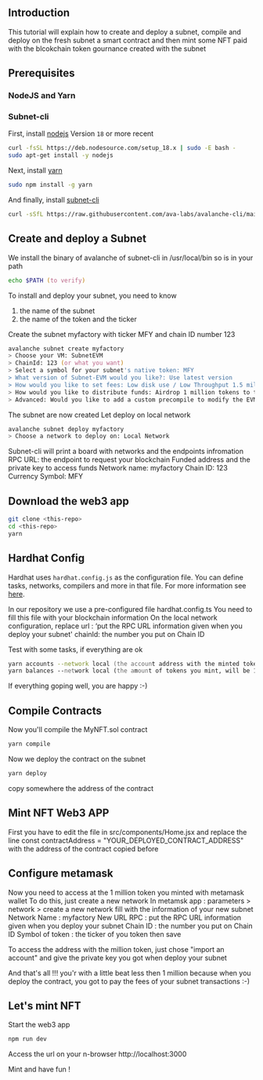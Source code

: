## Introduction

This tutorial will explain how to create and deploy a subnet, compile and deploy on the fresh subnet a smart contract and then mint some NFT paid with the blcokchain token gournance created with the subnet
    
## Prerequisites

### NodeJS and Yarn
### Subnet-cli 

First, install [nodejs](https://deb.nodesource.com/setup_18.x) Version `18` or more recent
```zsh
curl -fsSL https://deb.nodesource.com/setup_18.x | sudo -E bash -
sudo apt-get install -y nodejs
```
Next, install [yarn](https://yarnpkg.com)

```zsh
sudo npm install -g yarn
```

And finally, install [subnet-cli](https://docs.avax.network/quickstart/tools-list#subnet-cli)

```zsh
curl -sSfL https://raw.githubusercontent.com/ava-labs/avalanche-cli/main/scripts/install.sh | sh -s -- -b /usr/local/bin
```

## Create and deploy a Subnet

We install the binary of avalanche of subnet-cli in /usr/local/bin so is in your path

```zsh
echo $PATH (to verify)
```

To install and deploy your subnet, you need to know
1) the name of the subnet
2) the name of the token and the ticker

Create the subnet myfactory with ticker MFY and chain ID number 123

```zsh
avalanche subnet create myfactory 
> Choose your VM: SubnetEVM
> ChainId: 123 (or what you want)
> Select a symbol for your subnet's native token: MFY 
> What version of Subnet-EVM would you like?: Use latest version
> How would you like to set fees: Low disk use / Low Throughput 1.5 mil gas/s (C-Chain's setting)
> How would you like to distribute funds: Airdrop 1 million tokens to the default address (do not use in production)
> Advanced: Would you like to add a custom precompile to modify the EVM?: No
```

The subnet are now created
Let deploy on local network

```zsh
avalanche subnet deploy myfactory
> Choose a network to deploy on: Local Network
```
Subnet-cli will print a board with networks and the endpoints infromation
RPC URL: the endpoint to request your blockchain
Funded address and the private key to access funds
Network name:     myfactory
Chain ID:         123
Currency Symbol:  MFY


## Download the web3 app

```zsh
git clone <this-repo>
cd <this-repo>
yarn
```

## Hardhat Config

Hardhat uses `hardhat.config.js` as the configuration file. You can define tasks, networks, compilers and more in that file. For more information see [here](https://hardhat.org/config/).

In our repository we use a pre-configured file hardhat.config.ts
You need to fill this file with your blockchain information
On the local network configuration, replace
url : ‘put the RPC URL information given when you deploy your subnet'
chainId: the number you put on Chain ID

Test with some tasks, if everything are ok

```zsh
yarn accounts --network local (the account address with the minted tokens you create when deploy your subnet)
yarn balances --network local (the amount of tokens you mint, will be 1 million (base 18)
```

If everything goping well, you are happy :-)
 

## Compile Contracts

Now you'll compile the MyNFT.sol contract

```zsh
yarn compile
```

Now we deploy the contract on the subnet

```zsh
yarn deploy
```
copy somewhere the address of the contract

## Mint NFT Web3 APP

First you have to edit the file in src/components/Home.jsx and replace the line const contractAddress = "YOUR_DEPLOYED_CONTRACT_ADDRESS" with the address of the contract copied before

## Configure metamask

Now you need to access at the 1 million token you minted with metamask wallet
To do this, just create a new network
In metamsk app : parameters > network > create a new network
fill with the information of your new subnet
Network Name : myfactory
New URL RPC : put the RPC URL information given when you deploy your subnet
Chain ID : the number you put on Chain ID
Symbol of token : the ticker of you token
then save

To access the address with the million token, just chose "import an account" and give the private key you got when deploy your subnet

And that's all !!! you'r with a little beat less then 1 million because when you deploy the contract, you got to pay the fees of your subnet transactions :-)

## Let's mint NFT

Start the web3 app

```zsh
npm run dev
```

Access the url on your n-browser http://localhost:3000

Mint and have fun !

